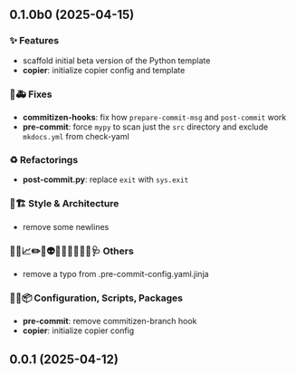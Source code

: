 ## 0.1.0b0 (2025-04-15)

### ✨ Features

- scaffold initial beta version of the Python template
- **copier**: initialize copier config and template

### 🐛🚑️ Fixes

- **commitizen-hooks**: fix how `prepare-commit-msg` and `post-commit` work
- **pre-commit**: force `mypy` to scan just the `src` directory and exclude `mkdocs.yml` from check-yaml

### ♻️ Refactorings

- **post-commit.py**: replace `exit` with `sys.exit`

### 🎨🏗️ Style & Architecture

- remove some newlines

### 🔐🚧📈✏️💩👽️🍻💬🥚🌱🚩🥅🩺 Others

- remove a typo from .pre-commit-config.yaml.jinja

### 🔧🔨📦️ Configuration, Scripts, Packages

- **pre-commit**: remove commitizen-branch hook
- **copier**: initialize copier config

## 0.0.1 (2025-04-12)
